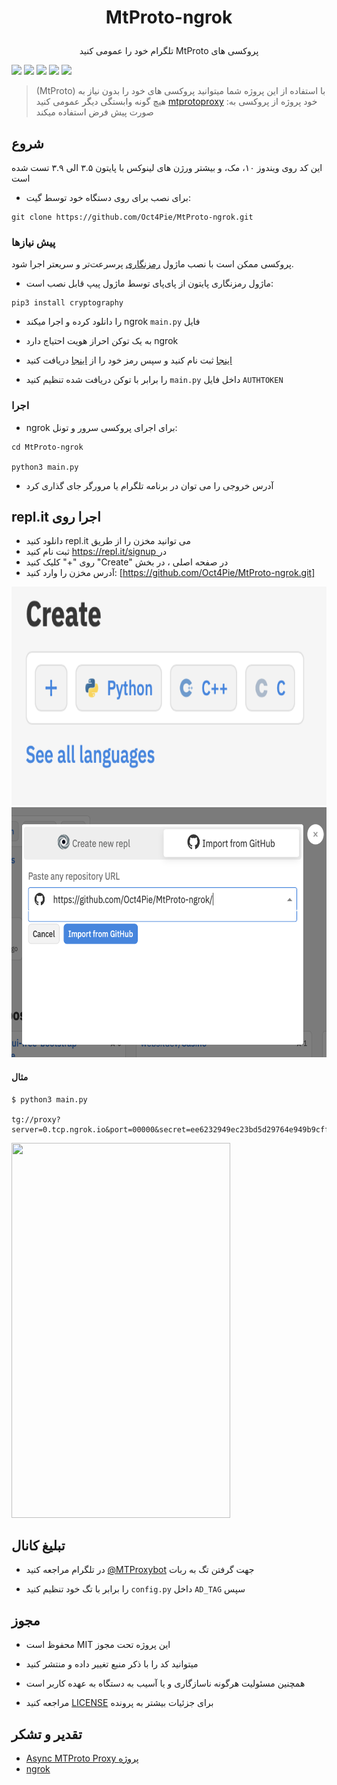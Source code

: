 
# <p align="center"> MtProto-ngrok
<p align="center"> تلگرام خود را عمومی کنید MtProto پروکسی های

![](https://img.shields.io/github/issues/Oct4Pie/MtProto-ngrok) 
![](https://img.shields.io/github/forks/Oct4Pie/MtProto-ngrok)
![](https://img.shields.io/github/stars/Oct4Pie/MtProto-ngrok)
![](https://img.shields.io/github/license/Oct4Pie/MtProto-ngrok)
![](https://img.shields.io/twitter/url?url=https%3A%2F%2Fgithub.com%2FOct4Pie%2FMtProto-ngrok)


> (MtProto) با استفاده از این پروژه شما میتوانید پروکسی های خود را بدون نیاز به هیچ  گونه وابستگی دیگر عمومی کنید    [mtprotoproxy](https://github.com/alexbers/mtprotoproxy) :خود پروژه از پروکسی به صورت پیش فرض استفاده میکند



## شروع

این کد روی ویندوز ۱۰، مک، و بیشتر ورژن های لینوکس با پایتون ۳.۵ الی ۳.۹ تست شده است

* برای نصب برای روی دستگاه خود توسط گیت:

```
git clone https://github.com/Oct4Pie/MtProto-ngrok.git
```

### پیش نیازها

  

پروکسی ممکن است با نصب ماژول [رمزنگاری](https://pypi.org/project/cryptography/) پرسرعت‌تر و سریعتر اجرا شود.

  

* ماژول رمزنگاری پایتون از پای‌پای توسط ماژول پیپ قابل نصب است:

```
pip3 install cryptography
```

  

* را دانلود کرده و اجرا میکند ngrok `main.py` فایل

* به یک توکن احراز هویت احتیاج دارد ngrok

* [اینجا](https://dashboard.ngrok.com/signup) ثبت نام کنید و سپس رمز خود را از [اینجا](https://dashboard.ngrok.com/auth/your-authtoken) دریافت کنید

  

* را برابر با توکن دریافت شده تنظیم کنید `main.py` داخل فایل `AUTHTOKEN`

  

### اجرا

  

* ngrok برای اجرای پروکسی سرور و تونل:

  

```
cd MtProto-ngrok

python3 main.py
```

  

* آدرس خروجی را می توان در برنامه تلگرام یا مرورگر جای گذاری کرد

  
## repl.it اجرا روی
* دانلود کنید repl.it می توانید مخزن را از طریق
* ثبت نام کنید [https://repl.it/signup ](https://repl.it/signup) در
* روی "+" کلیک کنید "Create" در صفحه اصلی ، در بخش
* آدرس مخزن را وارد کنید: [https://github.com/Oct4Pie/MtProto-ngrok.git]

<img  src="./replit_demo.png"  width="600"  height="350">
<img  src="./replit_demo1.png"  width="600"  height="400">

#### مثال

```
$ python3 main.py

tg://proxy?server=0.tcp.ngrok.io&port=00000&secret=ee6232949ec23bd5d29764e949b9cff9e87777772e74656c656772616d2e6f7267
```


<img  src="./proxy_demo.gif"  width="350"  height="600">

  

## تبلیغ کانال

* در تلگرام مراجعه کنید [@MTProxybot](https://t.me/MTProxybot) جهت گرفتن تگ به ربات

* را برابر با تگ خود تنظیم کنید `config.py` داخل `AD_TAG` سپس



## مجوز

* محفوظ است MIT این پروژه تحت مجوز

* میتوانید کد را با ذکر منبع تغییر داده و منتشر کنید

* همچنین مسئولیت هرگونه ناسازگاری و یا آسیب به دستگاه به عهده کاربر است

* مراجعه کنید [LICENSE](LICENSE) برای جزئیات بیشتر به پرونده

  
  

## تقدیر و تشکر

*  [Async MTProto Proxy پروژه](https://github.com/alexbers/mtprotoproxy)
*  [ngrok](https://ngrok.io)